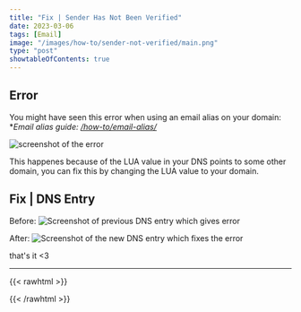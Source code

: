 ```yaml
---
title: "Fix | Sender Has Not Been Verified"
date: 2023-03-06
tags: [Email]
image: "/images/how-to/sender-not-verified/main.png"
type: "post"
showtableOfContents: true
---
```


## Error

You might have seen this error when using an email alias on your domain:
**Email alias guide: [/how-to/email-alias/](/how-to/email-alias/)*

![screenshot of the error](https://github.com/mansoorbarri/website/blob/main/images/how-to/sender-not-verified/2023.png?raw=true)

This happenes because of the LUA value in your DNS points to some other domain, you can fix this by changing the LUA value to your domain.

## Fix | DNS Entry

Before:
![Screenshot of previous DNS entry which gives error](https://github.com/mansoorbarri/website/blob/main/images/how-to/sender-not-verified/2023-01.png?raw=true)

After: 
![Screenshot of the new DNS entry which fixes the error](https://github.com/mansoorbarri/website/blob/main/images/how-to/sender-not-verified/2023-02.png?raw=true)



that's it <3

----

{{< rawhtml >}} 
<script src="https://utteranc.es/client.js"
        repo="mansoorbarri/website"
        issue-term="title"
        theme="preferred-color-scheme"
        crossorigin="anonymous"
        async>
</script>
{{< /rawhtml >}}